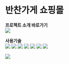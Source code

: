 # 반찬가게 쇼핑몰

<strong>프로젝트 소개 바로가기</strong><br/>
<img src="https://img.shields.io/badge/Notion-000000?style=for-the-badge&logo=notion&logoColor=white"><a href="https://www.notion.so/e4c5481d2bcb4501b7431c4356e9eb06"></a>

<strong>사용기술</strong><br/>
<img src="https://img.shields.io/badge/Java-ED8B00?style=for-the-badge&logo=openjdk&logoColor=white">
<img src="https://img.shields.io/badge/MySQL-00000F?style=for-the-badge&logo=mysql&logoColor=white">
<img src="https://img.shields.io/badge/Spring-6DB33F?style=for-the-badge&logo=spring&logoColor=white">
<img src="https://img.shields.io/badge/Spring_Security-6DB33F?style=for-the-badge&logo=Spring-Security&logoColor=white">
<img src="https://img.shields.io/badge/HTML-239120?style=for-the-badge&logo=html5&logoColor=white">
<img src="https://img.shields.io/badge/CSS-239120?&style=for-the-badge&logo=css3&logoColor=white">
<img src="https://img.shields.io/badge/JavaScript-F7DF1E?style=for-the-badge&logo=JavaScript&logoColor=white">

<img src="https://github-readme-stats.vercel.app/api/top-langs/?username=gonyda">

